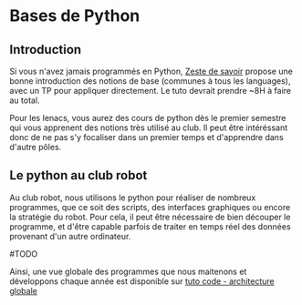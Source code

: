 # Bases de Python

## Introduction

Si vous n'avez jamais programmés en Python, [Zeste de savoir](https://zestedesavoir.com/tutoriels/799/apprendre-a-programmer-avec-python-3/) propose une bonne introduction des notions de base (communes à tous les languages), avec un TP pour appliquer directement. Le tuto devrait prendre ~8H à faire au total.

Pour les Ienacs, vous aurez des cours de python dès le premier semestre qui vous apprenent des notions très utilisé au club. Il peut être intéréssant donc de ne pas s'y focaliser dans un premier temps et d'apprendre dans d'autre pôles.

## Le python au club robot

Au club robot, nous utilisons le python pour réaliser de nombreux programmes, que ce soit des scripts, des interfaces graphiques ou encore la stratégie du robot. Pour cela, il peut être nécessaire de bien découper le programme, et d'être capable parfois de traiter en temps réel des données provenant d'un autre ordinateur. 



#TODO

Ainsi, une vue globale des programmes que nous maitenons et développons chaque année est disponible sur [tuto code - architecture globale](../code/index.md)

<!-- ## TP - Télécommande robot

*(Durée : Environ 4h)*

Si vous souhaitez prendre en main un exemple de programme que l'on peut être amené à developper au club robot en Python, une bonne introduction consiste à créer une "télécommande" pour un robot simulé.

**//TODO : à rédiger**

Intro robot_sim

Intro robot_kontrol

Intro middleware

Ensuite, Créer un fichier python, avec un publisher de cmd_vel avec eCAL, et voir ce qui se passe sur robot_kontrol

Réaliser un programme qui prend en entrée une lettre, et executer une cmd_vel correspondante (zqsd), et toute autre commande entraine l'arrêt.

Correction :  -->